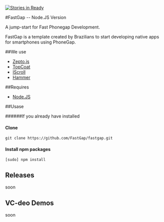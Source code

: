 [![Stories in Ready](https://badge.waffle.io/FastGap/fastgap.png?label=ready)](https://waffle.io/FastGap/fastgap)  

#FastGap -- Node.JS Version

A jump-start for Fast Phonegap Development.

FastGap is a template created by Brazilians to start developing native apps for smartphones using PhoneGap.

##We use

* [Zepto.js](href='http://zeptojs.com')
* [TopCoat](href='http://topcoat.io')
* [IScroll](href='http://cubiq.org/iscroll')
* [Hammer](href='http://eightmedia.github.io/hammer.js')

##Requires

* [Node.JS](href='http://nodejs.org/')

##Usase

######If you already have installed

#### Clone

    git clone https://github.com/FastGap/fastgap.git

#### Install npm packages

    [sudo] npm install

<h2>Releases</h2>

soon

<h2>VC-deo Demos</h2>

soon